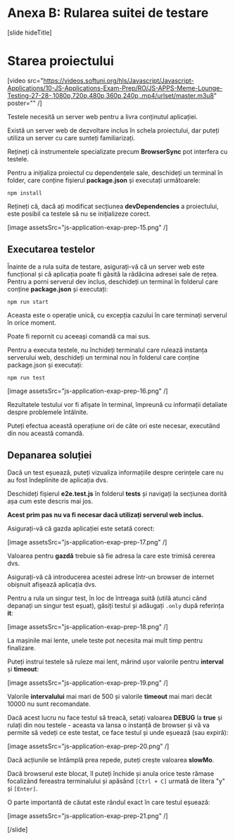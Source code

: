 # Anexa B: Rularea suitei de testare

[slide hideTitle]
# Starea proiectului

[video src="https://videos.softuni.org/hls/Javascript/Javascript-Applications/10-JS-Applications-Exam-Prep/RO/JS-APPS-Meme-Lounge-Testing-27-28-,1080p,720p,480p,360p,240p,.mp4/urlset/master.m3u8" poster="" /]

Testele necesită un server web pentru a livra conținutul aplicației.

Există un server web de dezvoltare inclus în schela proiectului, dar puteți utiliza un server cu care sunteți familiarizați.

Rețineți că instrumentele specializate precum **BrowserSync** pot interfera cu testele.

Pentru a inițializa proiectul cu dependențele sale, deschideți un terminal în folder, care conține fișierul **package.json** și executați următoarele:

`npm install`

Rețineți că, dacă ați modificat secțiunea **devDependencies** a proiectului, este posibil ca testele să nu se inițializeze corect.

[image assetsSrc="js-application-exap-prep-15.png" /]

## Executarea testelor

Înainte de a rula suita de testare, asigurați-vă că un server web este funcțional și că aplicația poate fi găsită la rădăcina adresei sale de rețea. Pentru a porni serverul dev inclus, deschideți un terminal în folderul care conține **package.json** și executați:

`npm run start`

Aceasta este o operație unică, cu excepția cazului în care terminați serverul în orice moment.

Poate fi repornit cu aceeași comandă ca mai sus.

Pentru a executa testele, nu închideți terminalul care rulează instanța serverului web, deschideți un terminal nou în folderul care conține package.json și executați:

`npm run test`

[image assetsSrc="js-application-exap-prep-16.png" /]

Rezultatele testului vor fi afișate în terminal, împreună cu informații detaliate despre problemele întâlnite.

Puteți efectua această operațiune ori de câte ori este necesar, executând din nou această comandă.

## Depanarea soluției

Dacă un test eșuează, puteți vizualiza informațiile despre cerințele care nu au fost îndeplinite de aplicația dvs.

Deschideți fișierul **e2e.test.js** în folderul **tests** și navigați la secțiunea dorită așa cum este descris mai jos.

**Acest prim pas nu va fi necesar dacă utilizați serverul web inclus.** 

Asigurați-vă că gazda aplicației este setată corect:

[image assetsSrc="js-application-exap-prep-17.png" /]

Valoarea pentru **gazdă** trebuie să fie adresa la care este trimisă cererea dvs.

Asigurați-vă că introducerea acestei adrese într-un browser de internet obișnuit afișează aplicația dvs.

Pentru a rula un singur test, în loc de întreaga suită (utilă atunci când depanați un singur test eșuat), găsiți testul și adăugați `.only` după referința **it**:

[image assetsSrc="js-application-exap-prep-18.png" /]

La mașinile mai lente, unele teste pot necesita mai mult timp pentru finalizare.

Puteți instrui testele să ruleze mai lent, mărind ușor valorile pentru **interval** și **timeout**:

[image assetsSrc="js-application-exap-prep-19.png" /]

Valorile **intervalului** mai mari de 500 și valorile **timeout** mai mari decât 10000 nu sunt recomandate.

Dacă acest lucru nu face testul să treacă, setați valoarea **DEBUG** la **true** și rulați din nou testele - aceasta va lansa o instanță de browser și vă va permite să vedeți ce este testat, ce face testul și unde eșuează (sau expiră):

[image assetsSrc="js-application-exap-prep-20.png" /]

Dacă acțiunile se întâmplă prea repede, puteți crește valoarea **slowMo**.

Dacă browserul este blocat, îl puteți închide și anula orice teste rămase focalizând fereastra terminalului și apăsând `[Ctrl + C]` urmată de litera "y" și `[Enter]`.

O parte importantă de căutat este rândul exact în care testul eșuează:

[image assetsSrc="js-application-exap-prep-21.png" /]

[/slide]

